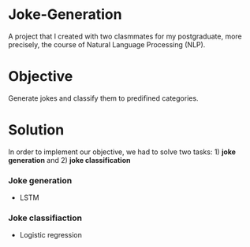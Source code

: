 # Joke-Generation

A project that I created with two clasmmates for my postgraduate, more precisely, the course of Natural Language Processing (NLP).  

# Objective

Generate jokes and classify them to predifined categories.

# Solution

In order to implement our objective, we had to solve two tasks: 1) <b>joke generation</b> and 2) <b>joke classification</b>

<h3> Joke generation </h3>

<ul> <li> LSTM </li> </ul>

<h3> Joke classifiaction </h3>

<ul> <li> Logistic regression </li> </ul>

